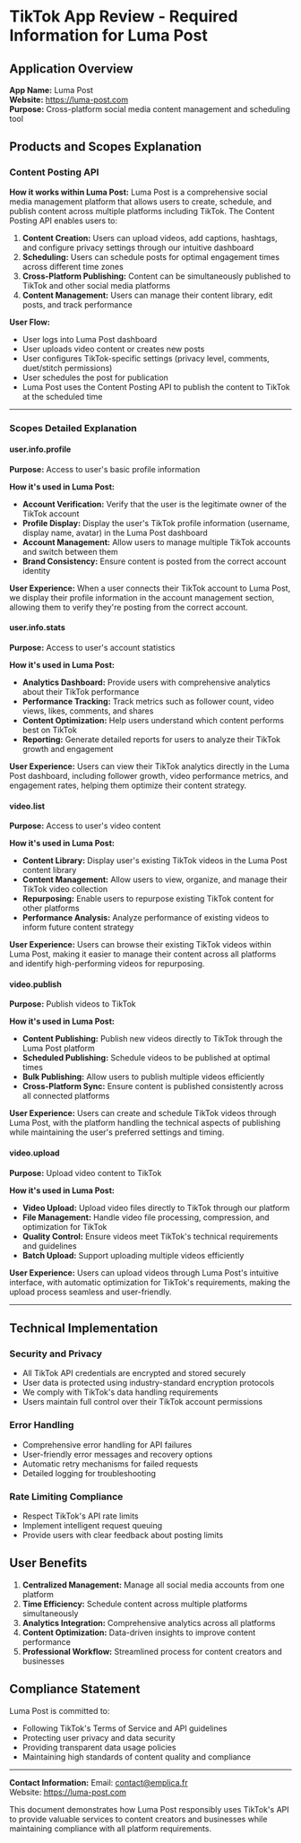 # TikTok App Review - Required Information for Luma Post

## Application Overview
**App Name:** Luma Post  
**Website:** https://luma-post.com  
**Purpose:** Cross-platform social media content management and scheduling tool

## Products and Scopes Explanation

### Content Posting API

**How it works within Luma Post:**
Luma Post is a comprehensive social media management platform that allows users to create, schedule, and publish content across multiple platforms including TikTok. The Content Posting API enables users to:

1. **Content Creation:** Users can upload videos, add captions, hashtags, and configure privacy settings through our intuitive dashboard
2. **Scheduling:** Users can schedule posts for optimal engagement times across different time zones
3. **Cross-Platform Publishing:** Content can be simultaneously published to TikTok and other social media platforms
4. **Content Management:** Users can manage their content library, edit posts, and track performance

**User Flow:**
- User logs into Luma Post dashboard
- User uploads video content or creates new posts
- User configures TikTok-specific settings (privacy level, comments, duet/stitch permissions)
- User schedules the post for publication
- Luma Post uses the Content Posting API to publish the content to TikTok at the scheduled time

---

### Scopes Detailed Explanation

#### user.info.profile
**Purpose:** Access to user's basic profile information

**How it's used in Luma Post:**
- **Account Verification:** Verify that the user is the legitimate owner of the TikTok account
- **Profile Display:** Display the user's TikTok profile information (username, display name, avatar) in the Luma Post dashboard
- **Account Management:** Allow users to manage multiple TikTok accounts and switch between them
- **Brand Consistency:** Ensure content is posted from the correct account identity

**User Experience:**
When a user connects their TikTok account to Luma Post, we display their profile information in the account management section, allowing them to verify they're posting from the correct account.

#### user.info.stats
**Purpose:** Access to user's account statistics

**How it's used in Luma Post:**
- **Analytics Dashboard:** Provide users with comprehensive analytics about their TikTok performance
- **Performance Tracking:** Track metrics such as follower count, video views, likes, comments, and shares
- **Content Optimization:** Help users understand which content performs best on TikTok
- **Reporting:** Generate detailed reports for users to analyze their TikTok growth and engagement

**User Experience:**
Users can view their TikTok analytics directly in the Luma Post dashboard, including follower growth, video performance metrics, and engagement rates, helping them optimize their content strategy.

#### video.list
**Purpose:** Access to user's video content

**How it's used in Luma Post:**
- **Content Library:** Display user's existing TikTok videos in the Luma Post content library
- **Content Management:** Allow users to view, organize, and manage their TikTok video collection
- **Repurposing:** Enable users to repurpose existing TikTok content for other platforms
- **Performance Analysis:** Analyze performance of existing videos to inform future content strategy

**User Experience:**
Users can browse their existing TikTok videos within Luma Post, making it easier to manage their content across all platforms and identify high-performing videos for repurposing.

#### video.publish
**Purpose:** Publish videos to TikTok

**How it's used in Luma Post:**
- **Content Publishing:** Publish new videos directly to TikTok through the Luma Post platform
- **Scheduled Publishing:** Schedule videos to be published at optimal times
- **Bulk Publishing:** Allow users to publish multiple videos efficiently
- **Cross-Platform Sync:** Ensure content is published consistently across all connected platforms

**User Experience:**
Users can create and schedule TikTok videos through Luma Post, with the platform handling the technical aspects of publishing while maintaining the user's preferred settings and timing.

#### video.upload
**Purpose:** Upload video content to TikTok

**How it's used in Luma Post:**
- **Video Upload:** Upload video files directly to TikTok through our platform
- **File Management:** Handle video file processing, compression, and optimization for TikTok
- **Quality Control:** Ensure videos meet TikTok's technical requirements and guidelines
- **Batch Upload:** Support uploading multiple videos efficiently

**User Experience:**
Users can upload videos through Luma Post's intuitive interface, with automatic optimization for TikTok's requirements, making the upload process seamless and user-friendly.

---

## Technical Implementation

### Security and Privacy
- All TikTok API credentials are encrypted and stored securely
- User data is protected using industry-standard encryption protocols
- We comply with TikTok's data handling requirements
- Users maintain full control over their TikTok account permissions

### Error Handling
- Comprehensive error handling for API failures
- User-friendly error messages and recovery options
- Automatic retry mechanisms for failed requests
- Detailed logging for troubleshooting

### Rate Limiting Compliance
- Respect TikTok's API rate limits
- Implement intelligent request queuing
- Provide users with clear feedback about posting limits

## User Benefits
1. **Centralized Management:** Manage all social media accounts from one platform
2. **Time Efficiency:** Schedule content across multiple platforms simultaneously
3. **Analytics Integration:** Comprehensive analytics across all platforms
4. **Content Optimization:** Data-driven insights to improve content performance
5. **Professional Workflow:** Streamlined process for content creators and businesses

## Compliance Statement
Luma Post is committed to:
- Following TikTok's Terms of Service and API guidelines
- Protecting user privacy and data security
- Providing transparent data usage policies
- Maintaining high standards of content quality and compliance

---

**Contact Information:**
Email: contact@emplica.fr  
Website: https://luma-post.com

This document demonstrates how Luma Post responsibly uses TikTok's API to provide valuable services to content creators and businesses while maintaining compliance with all platform requirements.
